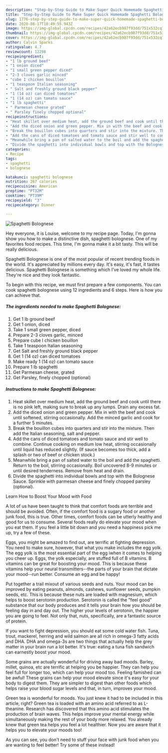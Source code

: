 ```yaml
---
description: "Step-by-Step Guide to Make Super Quick Homemade Spaghetti Bolognese"
title: "Step-by-Step Guide to Make Super Quick Homemade Spaghetti Bolognese"
slug: 1776-step-by-step-guide-to-make-super-quick-homemade-spaghetti-bolognese
date: 2020-08-17T10:49:55.943Z
image: https://img-global.cpcdn.com/recipes/42a62ecb987f93dd/751x532cq70/spaghetti-bolognese-recipe-main-photo.jpg
thumbnail: https://img-global.cpcdn.com/recipes/42a62ecb987f93dd/751x532cq70/spaghetti-bolognese-recipe-main-photo.jpg
cover: https://img-global.cpcdn.com/recipes/42a62ecb987f93dd/751x532cq70/spaghetti-bolognese-recipe-main-photo.jpg
author: Calvin Sparks
ratingvalue: 4.7
reviewcount: 12298
recipeingredient:
- "1 lb ground beef"
- "1 onion diced"
- "1 small green pepper diced"
- "2-3 cloves garlic minced"
- "cube I chicken bouillon"
- "1 teaspoon Italian seasoning"
- " Salt and freshly ground black pepper"
- "1 (14 oz) can diced tomatoes"
- "1 (14 oz) can tomato sauce"
- "1 lb spaghetti"
- " Parmesan cheese grated"
- " Parsley finely chopped optional"
recipeinstructions:
- "Heat skillet over medium heat, add the ground beef and cook until there is no pink left, making sure to break up any lumps. Drain any excess fat."
- "Add the diced onion and green pepper. Mix in with the beef and cook until softened, stirring occasionally. Add the minced garlic and cook for a further 5 minutes."
- "Break the bouillon cubes into quarters and stir into the mixture. Then add the Italian seasoning, salt and pepper."
- "Add the cans of diced tomatoes and tomato sauce and stir well to combine. Continue cooking on medium low heat, stirring occasionally until liquid has reduced slightly. (If sauce becomes too thick, add a splash or two of beef or chicken stock.)"
- "Meanwhile bring a pan of salted water to the boil and add the spaghetti. Return to the boil, stirring occasionally. Boil uncovered 8-9 minutes or until desired tenderness. Remove from heat and drain."
- "Divide the spaghetti into individual bowls and top with the Bolognese Sauce. Sprinkle with parmesan cheese and finely chopped parsley (optional)."
categories:
- Recipe
tags:
- spaghetti
- bolognese

katakunci: spaghetti bolognese 
nutrition: 267 calories
recipecuisine: American
preptime: "PT32M"
cooktime: "PT39M"
recipeyield: "3"
recipecategory: Dinner

---
```



![Spaghetti Bolognese](https://img-global.cpcdn.com/recipes/42a62ecb987f93dd/751x532cq70/spaghetti-bolognese-recipe-main-photo.jpg)

Hey everyone, it is Louise, welcome to my recipe page. Today, I'm gonna show you how to make a distinctive dish, spaghetti bolognese. One of my favorites food recipes. This time, I'm gonna make it a bit tasty. This will be really delicious.

Spaghetti Bolognese is one of the most popular of recent trending foods in the world. It's appreciated by millions every day. It's easy, it's fast, it tastes delicious. Spaghetti Bolognese is something which I've loved my whole life. They're nice and they look fantastic.




To begin with this recipe, we must first prepare a few components. You can cook spaghetti bolognese using 12 ingredients and 6 steps. Here is how you can achieve that.

<!--inarticleads1-->

##### The ingredients needed to make Spaghetti Bolognese:

1. Get 1 lb ground beef
1. Get 1 onion, diced
1. Take 1 small green pepper, diced
1. Prepare 2-3 cloves garlic, minced
1. Prepare cube I chicken bouillon
1. Take 1 teaspoon Italian seasoning
1. Get  Salt and freshly ground black pepper
1. Get 1 (14 oz) can diced tomatoes
1. Make ready 1 (14 oz) can tomato sauce
1. Prepare 1 lb spaghetti
1. Get  Parmesan cheese, grated
1. Get  Parsley, finely chopped (optional)




<!--inarticleads2-->

##### Instructions to make Spaghetti Bolognese:

1. Heat skillet over medium heat, add the ground beef and cook until there is no pink left, making sure to break up any lumps. Drain any excess fat.
1. Add the diced onion and green pepper. Mix in with the beef and cook until softened, stirring occasionally. Add the minced garlic and cook for a further 5 minutes.
1. Break the bouillon cubes into quarters and stir into the mixture. Then add the Italian seasoning, salt and pepper.
1. Add the cans of diced tomatoes and tomato sauce and stir well to combine. Continue cooking on medium low heat, stirring occasionally until liquid has reduced slightly. (If sauce becomes too thick, add a splash or two of beef or chicken stock.)
1. Meanwhile bring a pan of salted water to the boil and add the spaghetti. Return to the boil, stirring occasionally. Boil uncovered 8-9 minutes or until desired tenderness. Remove from heat and drain.
1. Divide the spaghetti into individual bowls and top with the Bolognese Sauce. Sprinkle with parmesan cheese and finely chopped parsley (optional).




Learn How to Boost Your Mood with Food


A lot of us have been taught to think that comfort foods are terrible and should be avoided. Often, if the comfort food is a sugary food or another junk food, this is true. Other times, comfort foods can be utterly healthy and good for us to consume. Several foods really do elevate your mood when you eat them. If you feel a little bit down and you need a happiness pick me up, try a few of these.

Eggs, you might be amazed to find out, are terrific at fighting depression. You need to make sure, however, that what you make includes the egg yolk. The egg yolk is the most essential part of the egg iwhen it comes to helping you cheer up. Eggs, the yolk especially, are stuffed full of B vitamins. B vitamins can be great for boosting your mood. This is because these vitamins help your neural transmitters--the parts of your brain that dictate your mood--run better. Consume an egg and be happy!

Put together a trail mixout of various seeds and nuts. Your mood can be improved by eating peanuts, almonds, cashews, sunflower seeds, pumpkin seeds, etc. This is because these nuts are loaded with magnesium, which helps to boost serotonin production. Serotonin is called the "feel good" substance that our body produces and it tells your brain how you should be feeling day in and day out. The higher your levels of serotonin, the happier you are going to feel. Not only that, nuts, specifically, are a fantastic source of protein.

If you want to fight depression, you should eat some cold water fish. Tuna, trout, mackerel, herring and wild salmon are all rich in omega-3 fatty acids and DHA. DHA and omega-3s are two things that actually help the grey matter in your brain run a lot better. It's true: eating a tuna fish sandwich can earnestly boost your mood. 

Some grains are actually wonderful for driving away bad moods. Barley, millet, quinoa, etc are terrific at helping you be happier. They can help you feel full for longer too, which can help your mood too. Feeling famished can be awful! These grains can help your mood elevate since it's easy for your body to digest them. They are simpler to digest than other foods which helps raise your blood sugar levels and that, in turn, improves your mood.

Green tea is wonderful for moods. You just knew it had to be included in this article, right? Green tea is loaded with an amino acid referred to as L-theanine. Research has discovered that this amino acid stimulates the production of brain waves. This helps improve your mental energy while simultaneously making the rest of your body more relaxed. You already knew that green tea helps you feel a lot healthier. Now you are aware that it helps you to elevate your moods too!

As you can see, you don't need to stuff your face with junk food when you are wanting to feel better! Try some of these instead!

